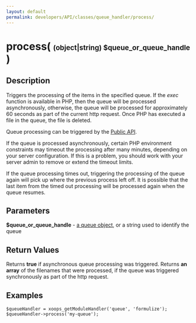 ```yaml
---
layout: default
permalink: developers/API/classes/queue_handler/process/
---
```


# process( <span style='font-size: 14pt;'>(object|string) $queue_or_queue_handle</span> )

## Description

Triggers the processing of the items in the specified queue. If the _exec_ function is available in PHP, then the queue will be processed asynchronously, otherwise, the queue will be processed for approximately 60 seconds as part of the current http request. Once PHP has executed a file in the queue, the file is deleted.

Queue processing can be triggered by the [Public API](../../../../Public_API).

If the queue is processed asynchronously, certain PHP environment constraints may timeout the processing after many minutes, depending on your server configuration. If this is a problem, you should work with your server admin to remove or extend the timeout limits.

If the queue processing times out, triggering the processing of the queue again will pick up where the previous process left off. It is possible that the last item from the timed out processing will be processed again when the queue resumes. 

## Parameters

__$queue_or_queue_handle__ - [a queue object](../../queue_object), or a string used to identify the queue

## Return Values

Returns __true__ if asynchronous queue processing was triggered. Returns __an array__ of the filenames that were processed, if the queue was triggered synchronously as part of the http request.

## Examples

~~~
$queueHandler = xoops_getModuleHandler('queue', 'formulize');
$queueHandler->process('my-queue');
~~~
